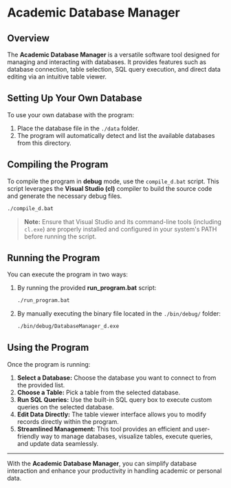 # Academic Database Manager

## Overview
The **Academic Database Manager** is a versatile software tool designed for managing and interacting with databases. It provides features such as database connection, table selection, SQL query execution, and direct data editing via an intuitive table viewer.

## Setting Up Your Own Database
To use your own database with the program:
1. Place the database file in the `./data` folder.
2. The program will automatically detect and list the available databases from this directory.

## Compiling the Program
To compile the program in **debug** mode, use the `compile_d.bat` script. This script leverages the **Visual Studio (cl)** compiler to build the source code and generate the necessary debug files.

```bash
./compile_d.bat
```

> **Note:** Ensure that Visual Studio and its command-line tools (including `cl.exe`) are properly installed and configured in your system's PATH before running the script.

## Running the Program
You can execute the program in two ways:
1. By running the provided **run_program.bat** script:
   ```bash
   ./run_program.bat
   ```
2. By manually executing the binary file located in the `./bin/debug/` folder:
   ```bash
   ./bin/debug/DatabaseManager_d.exe
   ```

## Using the Program
Once the program is running:
1. **Select a Database:** Choose the database you want to connect to from the provided list.
2. **Choose a Table:** Pick a table from the selected database.
3. **Run SQL Queries:** Use the built-in SQL query box to execute custom queries on the selected database.
4. **Edit Data Directly:** The table viewer interface allows you to modify records directly within the program.
5. **Streamlined Management:** This tool provides an efficient and user-friendly way to manage databases, visualize tables, execute queries, and update data seamlessly.

---

With the **Academic Database Manager**, you can simplify database interaction and enhance your productivity in handling academic or personal data.
